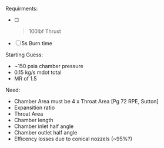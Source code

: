 Requirments:
- [ ] >100lbf Thrust
- [ ] 5s Burn time

Starting Guess:
- ~150 psia chamber pressure
- 0.15 kg/s mdot total
- MR of 1.5

Need:
- Chamber Area must be 4 x Throat Area [Pg 72 RPE, Sutton]
- Expansition ratio
- Throat Area
- Chamber length
- Chamber inlet half angle
- Chamber outlet half angle
- Efficency losses due to conical nozzels (~95%?)

